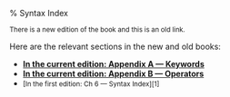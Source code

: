 % Syntax Index

<small>There is a new edition of the book and this is an old link.</small>

Here are the relevant sections in the new and old books:

* **[In the current edition: Appendix A — Keywords][2]**
* **[In the current edition: Appendix B — Operators][3]**
* <small>[In the first edition: Ch 6 — Syntax Index][1]</small>

[2]: appendix-01-keywords.html
[3]: appendix-02-operators.html
